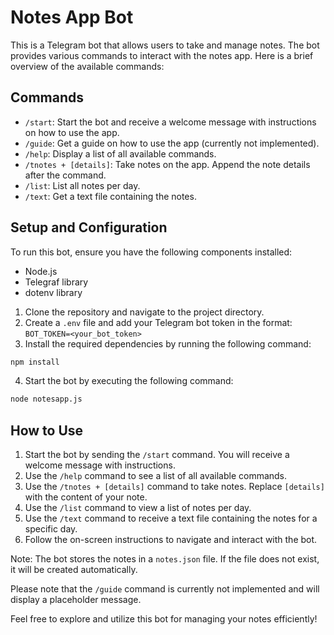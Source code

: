# Notes App Bot

This is a Telegram bot that allows users to take and manage notes. The bot provides various commands to interact with the notes app. Here is a brief overview of the available commands:

## Commands

- `/start`: Start the bot and receive a welcome message with instructions on how to use the app.
- `/guide`: Get a guide on how to use the app (currently not implemented).
- `/help`: Display a list of all available commands.
- `/tnotes + [details]`: Take notes on the app. Append the note details after the command.
- `/list`: List all notes per day.
- `/text`: Get a text file containing the notes.

## Setup and Configuration

To run this bot, ensure you have the following components installed:

- Node.js
- Telegraf library
- dotenv library

1. Clone the repository and navigate to the project directory.
2. Create a `.env` file and add your Telegram bot token in the format: `BOT_TOKEN=<your_bot_token>`
3. Install the required dependencies by running the following command:

```sh
npm install
```

4. Start the bot by executing the following command:

```sh
node notesapp.js
```

## How to Use

1. Start the bot by sending the `/start` command. You will receive a welcome message with instructions.
2. Use the `/help` command to see a list of all available commands.
3. Use the `/tnotes + [details]` command to take notes. Replace `[details]` with the content of your note.
4. Use the `/list` command to view a list of notes per day.
5. Use the `/text` command to receive a text file containing the notes for a specific day.
6. Follow the on-screen instructions to navigate and interact with the bot.

Note: The bot stores the notes in a `notes.json` file. If the file does not exist, it will be created automatically.

Please note that the `/guide` command is currently not implemented and will display a placeholder message.

Feel free to explore and utilize this bot for managing your notes efficiently!
